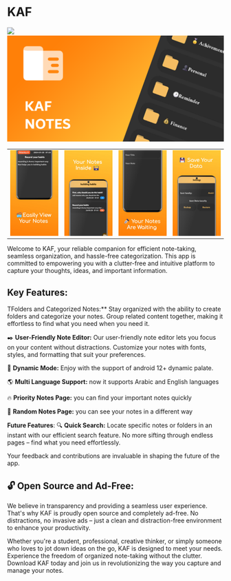 # KAF

[<img src="https://user-images.githubusercontent.com/1694986/111364968-24a0fa00-864f-11eb-88aa-4b4127d8e012.png?width=100" width="200"></img>](https://play.google.com/store/apps/details?id=hesham.hcody.NoteAndFolder)
![Header](assets/screenshots/panner.png)

|   |   |   |   |
|---|---|---|---|
| ![](assets/screenshots/2.jpg) | ![](assets/screenshots/3.jpg) | ![](assets/screenshots/4.jpg) | ![](assets/screenshots/5.jpg) |

Welcome to KAF, your reliable companion for efficient note-taking,
seamless organization, and hassle-free categorization.
This app is committed to empowering you with a clutter-free
and intuitive platform to capture your thoughts, ideas, and important information.
## Key Features:

TFolders and Categorized Notes:** Stay organized with the ability to create folders and categorize your notes. Group related content together, making it effortless to find what you need when you need it.

✒️ **User-Friendly Note Editor:** Our user-friendly note editor lets you focus on your content without distractions. Customize your notes with fonts, styles, and formatting that suit your preferences.

🎨 **Dynamic Mode:** Enjoy with the support of android 12+ dynamic palate.

🌎 **Multi Language Support:** now it supports Arabic and English languages

🔥 **Priority Notes Page:** you can find your important notes quickly

🎲 **Random Notes Page:** you can see your notes in a different way

**Future Features**:
🔍 **Quick Search:** Locate specific notes or folders in an instant with our efficient search feature. No more sifting through endless pages – find what you need effortlessly.
 

Your feedback and contributions are invaluable in shaping the future of the app.

## 🔓 Open Source and Ad-Free:

We believe in transparency and providing a seamless user experience. That's why KAF is proudly open source and completely ad-free. No distractions, no invasive ads – just a clean and distraction-free environment to enhance your productivity.


Whether you're a student, professional, creative thinker, or simply someone who loves to jot down ideas on the go, KAF is designed to meet your needs. Experience the freedom of organized note-taking without the clutter. Download KAF today and join us in revolutionizing the way you capture and manage your notes.

